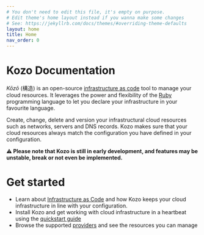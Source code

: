 ```yaml
---
# You don't need to edit this file, it's empty on purpose.
# Edit theme's home layout instead if you wanna make some changes
# See: https://jekyllrb.com/docs/themes/#overriding-theme-defaults
layout: home
title: Home
nav_order: 0
---
```


# Kozo Documentation

_Kōzō_ (構造) is an open-source [infrastructure as code](https://en.wikipedia.org/wiki/Infrastructure_as_code) tool to manage your cloud resources.
It leverages the power and flexibility of the [Ruby](https://www.ruby-lang.org/en/) programming language to let you declare your infrastructure in your favourite language.

Create, change, delete and version your infrastructural cloud resources such as networks, servers and DNS records.
Kozo makes sure that your cloud resources always match the configuration you have defined in your configuration.

**⚠️ Please note that Kozo is still in early development, and features may be unstable, break or not even be implemented.**

# Get started

- Learn about [Infrastructure as Code](introduction) and how Kozo keeps your cloud infrastructure in line with your configuration.
- Install Kozo and get working with cloud infrastructure in a heartbeat using the [quickstart guide](quickstart)
- Browse the supported [providers](providers) and see the resources you can manage
